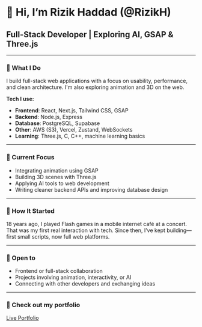 # 👋 Hi, I’m Rizik Haddad (@RizikH)

## Full-Stack Developer | Exploring AI, GSAP & Three.js

---

### 🧩 What I Do

I build full-stack web applications with a focus on usability, performance, and clean architecture. I'm also exploring animation and 3D on the web.

**Tech I use:**

- **Frontend**: React, Next.js, Tailwind CSS, GSAP
- **Backend**: Node.js, Express
- **Database**: PostgreSQL, Supabase
- **Other**: AWS (S3), Vercel, Zustand, WebSockets
- **Learning**: Three.js, C, C++, machine learning basics

---

### 🔄 Current Focus

- Integrating animation using GSAP  
- Building 3D scenes with Three.js  
- Applying AI tools to web development  
- Writing cleaner backend APIs and improving database design

---

### 📎 How It Started

18 years ago, I played Flash games in a mobile internet café at a concert. That was my first real interaction with tech. Since then, I’ve kept building—first small scripts, now full web platforms.

---

### 🤝 Open to

- Frontend or full-stack collaboration  
- Projects involving animation, interactivity, or AI  
- Connecting with other developers and exchanging ideas

---

### 📎 Check out my portfolio
[Live Portfolio](https://rizikh.vercel.app)

<!---
RizikH/RizikH is a ✨ special ✨ repository because its `README.md` (this file) appears on your GitHub profile.
You can click the Preview link to take a look at your changes.
--->
